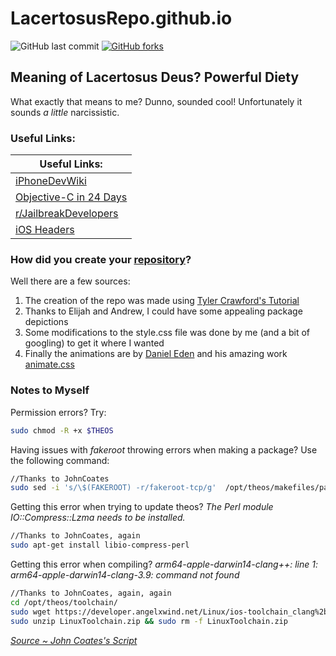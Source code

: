 # LacertosusRepo.github.io
![GitHub last commit](https://img.shields.io/github/last-commit/LacertosusRepo/LacertosusRepo.github.io.svg?style=for-the-badge) [![GitHub forks](https://img.shields.io/github/license/LacertosusRepo/LacertosusRepo.github.io.svg?style=for-the-badge)](https://github.com/LacertosusRepo/LacertosusRepo.github.io/license)

## Meaning of Lacertosus Deus? **Powerful Diety**
What exactly that means to me? Dunno, sounded cool! Unfortunately it sounds *a little* narcissistic.

### Useful Links:

| Useful Links: |
|---------------|
| [iPhoneDevWiki](http://iphonedevwiki.net/index.php/Main_Page) |
| [Objective-C in 24 Days](https://github.com/uroboro/Learn-Objective-C-in-24-Days-Clone) |
| [r/JailbreakDevelopers](https://www.reddit.com/r/jailbreakdevelopers/) |
| [iOS Headers](http://developer.limneos.net) |

### How did you create your <a href="http://lacertosusrepo.github.io">repository</a>?
Well there are a few sources:

1. The creation of the repo was made using [Tyler Crawford's Tutorial](https://www.youtube.com/watch?v=XqkTnxyiiOc)
2. Thanks to Elijah and Andrew, I could have some appealing package depictions
3. Some modifications to the style.css file was done by me (and a bit of googling) to get it where I wanted
4. Finally the animations are by [Daniel Eden](https://github.com/daneden) and his amazing work [animate.css](https://daneden.github.io/animate.css/)

### Notes to Myself
Permission errors? Try:
```bash
sudo chmod -R +x $THEOS
```

Having issues with *fakeroot* throwing errors when making a package? Use the following command:

```bash
//Thanks to JohnCoates
sudo sed -i 's/\$(FAKEROOT) -r/fakeroot-tcp/g'  /opt/theos/makefiles/package/deb.mk
```

Getting this error when trying to update theos? *The Perl module IO::Compress::Lzma needs to be installed.*

```bash
//Thanks to JohnCoates, again
sudo apt-get install libio-compress-perl
```

Getting this error when compiling? *arm64-apple-darwin14-clang++: line 1: arm64-apple-darwin14-clang-3.9: command not found*

```bash
//Thanks to JohnCoates, again, again
cd /opt/theos/toolchain/
sudo wget https://developer.angelxwind.net/Linux/ios-toolchain_clang%2bllvm%2bld64_latest_linux_x86_64.zip -O LinuxToolchain.zip
sudo unzip LinuxToolchain.zip && sudo rm -f LinuxToolchain.zip
```

*[Source ~ John Coates's Script](https://gist.github.com/JohnCoates/ea7b8002b77ab7c1c758384e55538603)*
